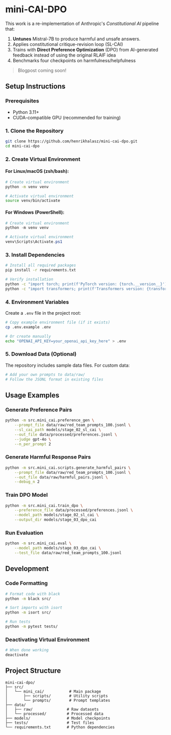 # mini-CAI-DPO

This work is a re-implementation of Anthropic's *Constitutional AI* pipeline that:
1. **Untunes** Mistral-7B to produce harmful and unsafe answers.
2. Applies constitutional critique-revision loop (SL-CAI)
3. Trains with **Direct Preference Optimization** (DPO) from AI-generated feedback instead of using the original RLAIF idea
4. Benchmarks four checkpoints on harmfulness/helpfulness

> Blogpost coming soon!

## Setup Instructions

### Prerequisites
- Python 3.11+ 
- CUDA-compatible GPU (recommended for training)

### 1. Clone the Repository
```bash
git clone https://github.com/henrikhalasz/mini-cai-dpo.git
cd mini-cai-dpo
```

### 2. Create Virtual Environment

#### For Linux/macOS (zsh/bash):
```bash
# Create virtual environment
python -m venv venv

# Activate virtual environment
source venv/bin/activate
```

#### For Windows (PowerShell):
```powershell
# Create virtual environment
python -m venv venv

# Activate virtual environment
venv\Scripts\Activate.ps1
```

### 3. Install Dependencies
```bash
# Install all required packages
pip install -r requirements.txt

# Verify installation
python -c "import torch; print(f'PyTorch version: {torch.__version__}')"
python -c "import transformers; print(f'Transformers version: {transformers.__version__}')"
```

### 4. Environment Variables
Create a `.env` file in the project root:
```bash
# Copy example environment file (if it exists)
cp .env.example .env

# Or create manually
echo "OPENAI_API_KEY=your_openai_api_key_here" > .env
```

### 5. Download Data (Optional)
The repository includes sample data files. For custom data:
```bash
# Add your own prompts to data/raw/
# Follow the JSONL format in existing files
```

## Usage Examples

### Generate Preference Pairs
```bash
python -m src.mini_cai.preference_gen \
    --prompt_file data/raw/red_team_prompts_100.jsonl \
    --sl_cai_path models/stage_02_sl_cai \
    --out_file data/processed/preferences.jsonl \
    --judge gpt-4o \
    --n_per_prompt 2
```

### Generate Harmful Response Pairs
```bash
python -m src.mini_cai.scripts.generate_harmful_pairs \
    --prompt_file data/raw/red_team_prompts_100.jsonl \
    --out_file data/raw/harmful_pairs.jsonl \
    --debug_n 2
```

### Train DPO Model
```bash
python -m src.mini_cai.train_dpo \
    --preference_file data/processed/preferences.jsonl \
    --model_path models/stage_02_sl_cai \
    --output_dir models/stage_03_dpo_cai
```

### Run Evaluation
```bash
python -m src.mini_cai.eval \
    --model_path models/stage_03_dpo_cai \
    --test_file data/raw/red_team_prompts_100.jsonl
```

## Development

### Code Formatting
```bash
# Format code with black
python -m black src/

# Sort imports with isort  
python -m isort src/

# Run tests
python -m pytest tests/
```

### Deactivating Virtual Environment
```bash
# When done working
deactivate
```

## Project Structure
```
mini-cai-dpo/
├── src/
│   └── mini_cai/           # Main package
│       ├── scripts/        # Utility scripts
│       └── prompts/        # Prompt templates
├── data/
│   ├── raw/               # Raw datasets
│   └── processed/         # Processed data
├── models/                # Model checkpoints
├── tests/                 # Test files
└── requirements.txt       # Python dependencies
```